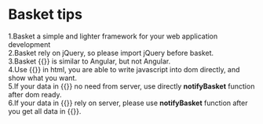 # Basket tips
1.Basket a simple and lighter framework for your web application development<br>
2.Basket rely on jQuery, so please import jQuery before basket.<br>
3.Basket {{}} is similar to Angular, but not Angular.<br>
4.Use {{}} in html, you are able to write javascript into dom directly, and show what you want.<br>
5.If your data in {{}} no need from server, use directly <b>notifyBasket</b> function after dom ready.<br>
6.If your data in {{}} rely on server, please use <b>notifyBasket</b> function after you get all data in {{}}.<br>
